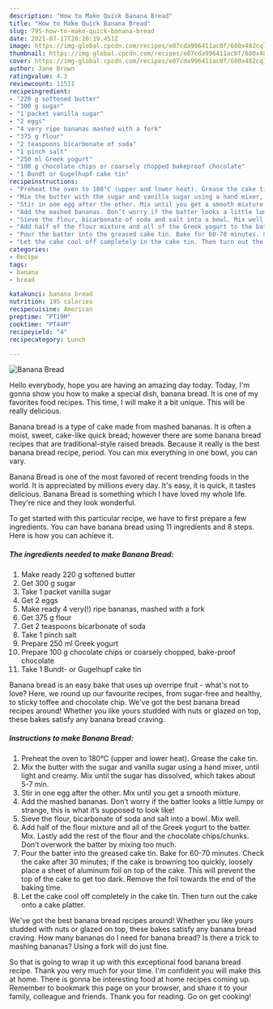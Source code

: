 ```yaml
---
description: "How to Make Quick Banana Bread"
title: "How to Make Quick Banana Bread"
slug: 795-how-to-make-quick-banana-bread
date: 2021-07-17T20:20:19.451Z
image: https://img-global.cpcdn.com/recipes/e07cda996411ac0f/680x482cq70/banana-bread-recipe-main-photo.jpg
thumbnail: https://img-global.cpcdn.com/recipes/e07cda996411ac0f/680x482cq70/banana-bread-recipe-main-photo.jpg
cover: https://img-global.cpcdn.com/recipes/e07cda996411ac0f/680x482cq70/banana-bread-recipe-main-photo.jpg
author: Jane Brown
ratingvalue: 4.3
reviewcount: 11511
recipeingredient:
- "220 g softened butter"
- "300 g sugar"
- "1 packet vanilla sugar"
- "2 eggs"
- "4 very ripe bananas mashed with a fork"
- "375 g flour"
- "2 teaspoons bicarbonate of soda"
- "1 pinch salt"
- "250 ml Greek yogurt"
- "100 g chocolate chips or coarsely chopped bakeproof chocolate"
- "1 Bundt or Gugelhupf cake tin"
recipeinstructions:
- "Preheat the oven to 180°C (upper and lower heat). Grease the cake tin."
- "Mix the butter with the sugar and vanilla sugar using a hand mixer, until light and creamy. Mix until the sugar has dissolved, which takes about 5-7 min."
- "Stir in one egg after the other. Mix until you get a smooth mixture."
- "Add the mashed bananas. Don’t worry if the batter looks a little lumpy or strange, this is what it’s supposed to look like!"
- "Sieve the flour, bicarbonate of soda and salt into a bowl. Mix well."
- "Add half of the flour mixture and all of the Greek yogurt to the batter. Mix. Lastly add the rest of the flour and the chocolate chips/chunks. Don’t overwork the batter by mixing too much."
- "Pour the batter into the greased cake tin. Bake for 60-70 minutes. Check the cake after 30 minutes; if the cake is browning too quickly, loosely place a sheet of aluminum foil on top of the cake. This will prevent the top of the cake to get too dark. Remove the foil towards the end of the baking time."
- "Let the cake cool off completely in the cake tin. Then turn out the cake onto a cake platter."
categories:
- Recipe
tags:
- banana
- bread

katakunci: banana bread 
nutrition: 195 calories
recipecuisine: American
preptime: "PT19M"
cooktime: "PT44M"
recipeyield: "4"
recipecategory: Lunch

---
```



![Banana Bread](https://img-global.cpcdn.com/recipes/e07cda996411ac0f/680x482cq70/banana-bread-recipe-main-photo.jpg)

Hello everybody, hope you are having an amazing day today. Today, I'm gonna show you how to make a special dish, banana bread. It is one of my favorites food recipes. This time, I will make it a bit unique. This will be really delicious.

Banana bread is a type of cake made from mashed bananas. It is often a moist, sweet, cake-like quick bread; however there are some banana bread recipes that are traditional-style raised breads. Because it really is the best banana bread recipe, period. You can mix everything in one bowl, you can vary.

Banana Bread is one of the most favored of recent trending foods in the world. It is appreciated by millions every day. It's easy, it is quick, it tastes delicious. Banana Bread is something which I have loved my whole life. They're nice and they look wonderful.


To get started with this particular recipe, we have to first prepare a few ingredients. You can have banana bread using 11 ingredients and 8 steps. Here is how you can achieve it.

<!--inarticleads1-->

##### The ingredients needed to make Banana Bread:

1. Make ready 220 g softened butter
1. Get 300 g sugar
1. Take 1 packet vanilla sugar
1. Get 2 eggs
1. Make ready 4 very(!) ripe bananas, mashed with a fork
1. Get 375 g flour
1. Get 2 teaspoons bicarbonate of soda
1. Take 1 pinch salt
1. Prepare 250 ml Greek yogurt
1. Prepare 100 g chocolate chips or coarsely chopped, bake-proof chocolate
1. Take 1 Bundt- or Gugelhupf cake tin


Banana bread is an easy bake that uses up overripe fruit - what&#39;s not to love? Here, we round up our favourite recipes, from sugar-free and healthy, to sticky toffee and chocolate chip. We&#39;ve got the best banana bread recipes around! Whether you like yours studded with nuts or glazed on top, these bakes satisfy any banana bread craving. 

<!--inarticleads2-->

##### Instructions to make Banana Bread:

1. Preheat the oven to 180°C (upper and lower heat). Grease the cake tin.
1. Mix the butter with the sugar and vanilla sugar using a hand mixer, until light and creamy. Mix until the sugar has dissolved, which takes about 5-7 min.
1. Stir in one egg after the other. Mix until you get a smooth mixture.
1. Add the mashed bananas. Don’t worry if the batter looks a little lumpy or strange, this is what it’s supposed to look like!
1. Sieve the flour, bicarbonate of soda and salt into a bowl. Mix well.
1. Add half of the flour mixture and all of the Greek yogurt to the batter. Mix. Lastly add the rest of the flour and the chocolate chips/chunks. Don’t overwork the batter by mixing too much.
1. Pour the batter into the greased cake tin. Bake for 60-70 minutes. Check the cake after 30 minutes; if the cake is browning too quickly, loosely place a sheet of aluminum foil on top of the cake. This will prevent the top of the cake to get too dark. Remove the foil towards the end of the baking time.
1. Let the cake cool off completely in the cake tin. Then turn out the cake onto a cake platter.


We&#39;ve got the best banana bread recipes around! Whether you like yours studded with nuts or glazed on top, these bakes satisfy any banana bread craving. How many bananas do I need for banana bread? Is there a trick to mashing bananas? Using a fork will do just fine. 

So that is going to wrap it up with this exceptional food banana bread recipe. Thank you very much for your time. I'm confident you will make this at home. There is gonna be interesting food at home recipes coming up. Remember to bookmark this page on your browser, and share it to your family, colleague and friends. Thank you for reading. Go on get cooking!
